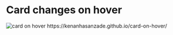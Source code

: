 # Card changes on hover
<image src="./card-hover.jpg" alt="card on hover">
https://kenanhasanzade.github.io/card-on-hover/
